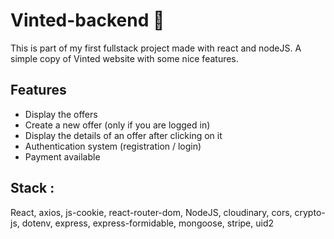 # Vinted-backend 👗 

This is part of my first fullstack project made with react and nodeJS. A simple copy of Vinted website with some nice features. 

## Features

- Display the offers
- Create a new offer (only if you are logged in)
- Display the details of an offer after clicking on it 
- Authentication system (registration / login)
- Payment available

## Stack : 

React, axios, js-cookie, react-router-dom, NodeJS, cloudinary, cors, crypto-js, dotenv, express, express-formidable, mongoose, stripe, uid2
